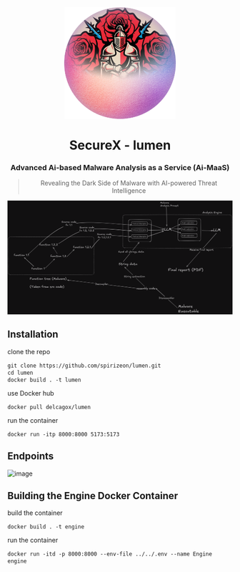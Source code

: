 <div align="center">

  
<img src="docs/lumen.png" width="250px"/>

  
# SecureX - lumen
### Advanced Ai-based Malware Analysis as a Service (Ai-MaaS) 
> Revealing the Dark Side of Malware with AI-powered Threat Intelligence 

</div> 

<img src="docs/lumenmap.png" />

## Installation
clone the repo
```
git clone https://github.com/spirizeon/lumen.git
cd lumen
docker build . -t lumen

```
use Docker hub
```
docker pull delcagox/lumen
```

run the container
```
docker run -itp 8000:8000 5173:5173
```

## Endpoints 
![image](https://github.com/user-attachments/assets/a94b1112-55f0-4003-9410-baa7455ff26a)




## Building the Engine Docker Container

build the container
```
docker build . -t engine
```

run the container

```
docker run -itd -p 8000:8000 --env-file ../../.env --name Engine engine
```

